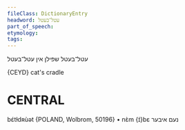 ```yaml
---
fileClass: DictionaryEntry
headword: עטל־בעטל
part_of_speech: 
etymology: 
tags: 
---
```

עטל־בעטל
שפּילן אין עטל־בעטל

{CEYD}
cat's cradle

CENTRAL
========

bɛ́tɫdʀùət {POLAND, Wolbrom, 50196}
	•	nɛ̀m {ɪ́}bɛ נעם איבער

